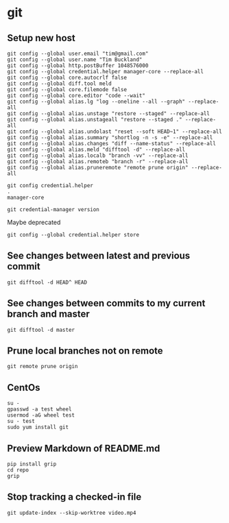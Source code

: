 # git

## Setup new host

```
git config --global user.email "tim@gmail.com"
git config --global user.name "Tim Buckland"
git config --global http.postBuffer 1048576000
git config --global credential.helper manager-core --replace-all
git config --global core.autocrlf false
git config --global diff.tool meld
git config --global core.filemode false
git config --global core.editor "code --wait"
git config --global alias.lg "log --oneline --all --graph" --replace-all
git config --global alias.unstage "restore --staged" --replace-all
git config --global alias.unstageall "restore --staged ." --replace-all
git config --global alias.undolast "reset --soft HEAD~1" --replace-all
git config --global alias.summary "shortlog -n -s -e" --replace-all
git config --global alias.changes "diff --name-status" --replace-all
git config --global alias.meld "difftool -d" --replace-all
git config --global alias.localb "branch -vv" --replace-all
git config --global alias.remoteb "branch -r" --replace-all
git config --global alias.pruneremote "remote prune origin" --replace-all
```

```
git config credential.helper
.
manager-core
```

```
git credential-manager version
```

Maybe deprecated

```
git config --global credential.helper store
```

## See changes between latest and previous commit

```
git difftool -d HEAD^ HEAD
```

## See changes between commits to my current branch and master

```
git difftool -d master
```

## Prune local branches not on remote

```
git remote prune origin
```

## CentOs

```
su -
gpasswd -a test wheel
usermod -aG wheel test
su - test
sudo yum install git
```

## Preview Markdown of README.md

```
pip install grip
cd repo
grip
```

## Stop tracking a checked-in file

```
git update-index --skip-worktree video.mp4
```

